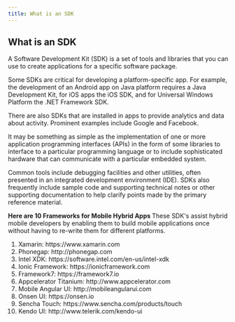 ```yaml
---
title: What is an SDK
---
```

## What is an SDK

A Software Development Kit (SDK) is a set of tools and libraries that you can use to create applications for a specific software package. 

Some SDKs are critical for developing a platform-specific app. For example, the development of an Android app on Java platform requires a Java Development Kit, for iOS apps the iOS SDK, and for Universal Windows Platform the .NET Framework SDK. 

There are also SDKs that are installed in apps to provide analytics and data about activity. Prominent examples include Google and Facebook.

It may be something as simple as the implementation of one or more application programming interfaces (APIs) in the form of some libraries to interface to a particular programming language or to include sophisticated hardware that can communicate with a particular embedded system. 

Common tools include debugging facilities and other utilities, often presented in an integrated development environment (IDE). SDKs also frequently include sample code and supporting technical notes or other supporting documentation to help clarify points made by the primary reference material.

<strong> Here are 10 Frameworks for Mobile Hybrid Apps </strong>
These SDK's assist hybrid mobile developers by enabling them to build mobile applications once without having to re-write them for different platforms.

<ol>
  <li>Xamarin: https://www.xamarin.com</li>
  <li>Phonegap: http://phonegap.com</li>
  <li>Intel XDK: https://software.intel.com/en-us/intel-xdk</li>
  <li>Ionic Framework: https://ionicframework.com</li>
  <li>Framework7: https://framework7.io</li>
  <li>Appcelerator Titanium: http://www.appcelerator.com</li>
  <li>Mobile Angular UI: http://mobileangularui.com</li>
  <li>Onsen UI: https://onsen.io</li>
  <li>Sencha Touch: https://www.sencha.com/products/touch</li>
  <li>Kendo UI: http://www.telerik.com/kendo-ui</li>
</ol>
